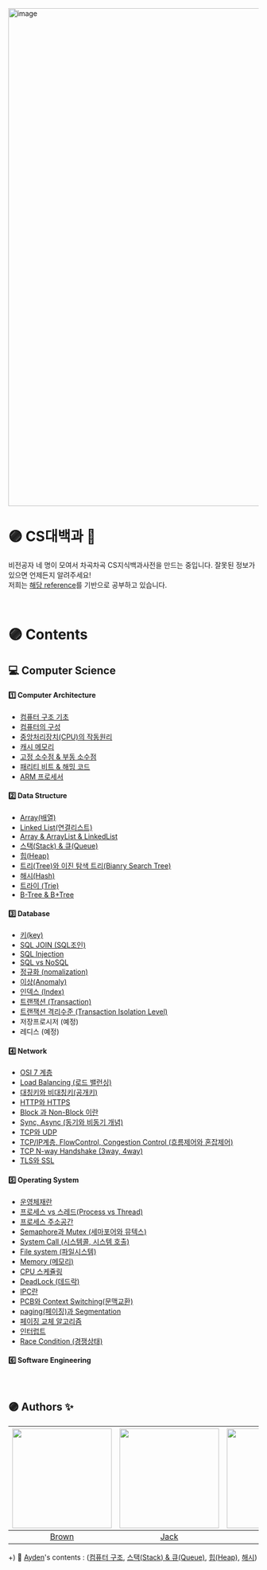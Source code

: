 <img width="1000" alt="image" src="https://user-images.githubusercontent.com/96969693/180831078-5b8bb9b0-c957-48fe-98de-7fba446bb954.png">
<br>

# 🟣 CS대백과 📝

비전공자 네 명이 모여서 차곡차곡 CS지식백과사전을 만드는 중입니다. 잘못된 정보가 있으면 언제든지 알려주세요! <br>
저희는 [해당 reference](https://github.com/gyoogle/tech-interview-for-developer)를 기반으로 공부하고 있습니다.

<br>

# 🟣 Contents

## 💻  Computer Science

#### 1️⃣ Computer Architecture
- [컴퓨터 구조 기초](https://github.com/JulSaMo/CS-start/blob/main/Computer%20Science/Computer%20Architecture/%EC%BB%B4%ED%93%A8%ED%84%B0%20%EA%B5%AC%EC%A1%B0%20%EA%B8%B0%EC%B4%88.md)
- [컴퓨터의 구성](https://github.com/JulSaMo/CS-start/blob/main/Computer%20Science/Computer%20Architecture/%EC%BB%B4%ED%93%A8%ED%84%B0%20%EA%B5%AC%EC%84%B1%20(Computer%20Architecture).md)
- [중앙처리장치(CPU)의 작동원리](https://github.com/JulSaMo/CS-start/blob/main/Computer%20Science/Computer%20Architecture/CPU%EC%9D%98%20%EB%8F%99%EC%9E%91%EA%B3%BC%EC%A0%95.md)
- [캐시 메모리](https://github.com/JulSaMo/CS-start/blob/main/Computer%20Science/Computer%20Architecture/%EC%BA%90%EC%8B%9C%20%EB%A9%94%EB%AA%A8%EB%A6%AC%20(Cache%20Memory).md)
- [고정 소수점 & 부동 소수점](https://github.com/JulSaMo/CS-start/blob/main/Computer%20Science/Computer%20Architecture/%EC%8B%A4%EC%88%98%ED%91%9C%ED%98%84%EB%B0%A9%EC%8B%9D%20(%EA%B3%A0%EC%A0%95%20%EC%86%8C%EC%88%98%EC%A0%90%EA%B3%BC%20%EB%B6%80%EB%8F%99%20%EC%86%8C%EC%88%98%EC%A0%90).md)
- [패리티 비트 & 해밍 코드]()
- [ARM 프로세서]()


#### 2️⃣ Data Structure
- [Array(배열)](https://github.com/JulSaMo/CS-start/blob/main/Computer%20Science/Data%20Structure/Array(%EB%B0%B0%EC%97%B4).md)
- [Linked List(연결리스트)](https://github.com/JulSaMo/CS-start/blob/main/Computer%20Science/Data%20Structure/Linked%20List%20(%EC%97%B0%EA%B2%B0%EB%A6%AC%EC%8A%A4%ED%8A%B8).md)
- [Array & ArrayList & LinkedList](https://github.com/JulSaMo/CS-start/blob/main/Computer%20Science/Data%20Structure/Array%2C%20Array%20List%2C%20Linked%20List%20%EC%B0%A8%EC%9D%B4%EC%A0%90.md)
- [스택(Stack) & 큐(Queue)](https://github.com/JulSaMo/CS-start/blob/main/Computer%20Science/Data%20Structure/stack%26queue.md)
- [힙(Heap)](https://github.com/JulSaMo/CS-start/blob/main/Computer%20Science/Data%20Structure/heap.md)
- [트리(Tree)와 이진 탐색 트리(Bianry Search Tree)](https://github.com/JulSaMo/CS-start/blob/main/Computer%20Science/Data%20Structure/tree-%26-binary-tree.md)
- [해시(Hash)](https://github.com/JulSaMo/CS-start/blob/main/Computer%20Science/Data%20Structure/hash.md)
- [트라이 (Trie)](https://github.com/JulSaMo/CS-start/blob/main/Computer%20Science/Data%20Structure/Trie.md)
- [B-Tree & B+Tree](https://github.com/JulSaMo/CS-start/blob/main/Computer%20Science/Data%20Structure/btree-%26-b%2Btree.md)



#### 3️⃣ Database

- [키(key)](https://github.com/JulSaMo/CS-start/blob/main/Computer%20Science/Database/Key(%ED%82%A4).md)
- [SQL JOIN (SQL조인)](https://github.com/JulSaMo/CS-start/blob/main/Computer%20Science/Database/SQL-join.md)
- [SQL Injection](https://github.com/JulSaMo/CS-start/blob/main/Computer%20Science/Database/SQL-injection.md)
- [SQL vs NoSQL](https://github.com/JulSaMo/CS-start/blob/main/Computer%20Science/Database/SQL-vs-NoSQL.md)
- [정규화 (nomalization)](https://github.com/JulSaMo/CS-start/blob/main/Computer%20Science/Database/%EC%A0%95%EA%B7%9C%ED%99%94(Nomalization).md)
- [이상(Anomaly)](https://github.com/JulSaMo/CS-start/blob/main/Computer%20Science/Database/%EC%9D%B4%EC%83%81(Anomaly).md)
- [인덱스 (Index)](https://github.com/JulSaMo/CS-start/blob/main/Computer%20Science/Database/Index(%EC%9D%B8%EB%8D%B1%EC%8A%A4).md)
- [트랜잭션 (Transaction)](https://github.com/JulSaMo/CS-start/blob/main/Computer%20Science/Database/Transaction(%ED%8A%B8%EB%9E%9C%EC%9E%AD%EC%85%98).md)
- [트랜잭션 격리수준 (Transaction Isolation Level)](https://github.com/JulSaMo/CS-start/blob/main/Computer%20Science/Database/Transaction%20Isolation%20Level%20(%ED%8A%B8%EB%9E%9C%EC%9E%AD%EC%85%98%20%EA%B2%A9%EB%A6%AC%20%EC%88%98%EC%A4%80).md)
- 저장프로시저 (예정)
- 레디스 (예정)

#### 4️⃣ Network

- [OSI 7 계층](https://github.com/JulSaMo/CS-start/blob/main/Computer%20Science/Network/OSI%207%20Layer.md)
- [Load Balancing (로드 밸런싱)](https://github.com/JulSaMo/CS-start/blob/main/Computer%20Science/Network/Load%20Balancing.md)
- [대칭키와 비대칭키(공개키)](https://github.com/JulSaMo/CS-start/blob/main/Computer%20Science/Network/Symmetric%20Key%20%26%20Public%20Key%20(%EB%8C%80%EC%B9%AD%ED%82%A4%EC%99%80%20%EA%B3%B5%EA%B0%9C%ED%82%A4).md)
- [HTTP와 HTTPS](https://github.com/JulSaMo/CS-start/blob/main/Computer%20Science/Network/http%EC%99%80%20https.md)
- [Block 과 Non-Block 이란](https://github.com/JulSaMo/CS-start/blob/main/Computer%20Science/Network/Block%2C%20Non-Block%20IO.md)
- [Sync, Async (동기와 비동기 개념)](https://github.com/JulSaMo/CS-start/blob/main/Computer%20Science/Network/%EB%8F%99%EA%B8%B0%2C%20%EB%B9%84%EB%8F%99%EA%B8%B0%20%EA%B0%9C%EB%85%90(synchronous%20vs%20asynchronous).md)
- [TCP와 UDP](https://github.com/JulSaMo/CS-start/blob/main/Computer%20Science/Network/tcp%EC%99%80%20Udp.md)
- [TCP/IP계층, FlowControl, Congestion Control (흐름제어와 혼잡제어)](https://github.com/JulSaMo/CS-start/blob/main/Computer%20Science/Network/tcpIpControlFlow%26Congestion(%ED%9D%90%EB%A6%84%26%ED%98%BC%EC%9E%A1%EC%A0%9C%EC%96%B4).md)
- [TCP N-way Handshake (3way, 4way)](https://github.com/JulSaMo/CS-start/blob/main/Computer%20Science/Network/tcp3%20%26%204way(%EC%A0%84%EC%86%A1%EC%A0%9C%EC%96%B4%ED%94%84%EB%A1%9C%EA%B7%B8%EB%9E%A8).md)
- [TLS와 SSL](https://github.com/JulSaMo/CS-start/blob/main/Computer%20Science/Network/TLS%2C%20SSL.md)


#### 5️⃣ Operating System

- [운영체재란](https://github.com/JulSaMo/CS-start/blob/main/Computer%20Science/Operating%20System/%EC%9A%B4%EC%98%81%EC%B2%B4%EC%A0%9C.md)
- [프로세스 vs 스레드(Process vs Thread)](https://github.com/JulSaMo/CS-start/blob/main/Computer%20Science/Operating%20System/%ED%94%84%EB%A1%9C%EC%84%B8%EC%8A%A4vs%EC%8A%A4%EB%A0%88%EB%93%9C.md)
- [프로세스 주소공간](https://github.com/JulSaMo/CS-start/blob/main/Computer%20Science/Operating%20System/%ED%94%84%EB%A1%9C%EC%84%B8%EC%8A%A4%EC%A3%BC%EC%86%8C%EA%B3%B5%EA%B0%84.md)
- [Semaphore과 Mutex (세마포어와 뮤텍스)](https://github.com/JulSaMo/CS-start/blob/main/Computer%20Science/Operating%20System/Semaphore%2C%20Mutex(%EC%84%B8%EB%A7%88%ED%8F%AC%EC%96%B4%2C%20%EB%AE%A4%ED%85%8D%EC%8A%A4).md)
- [System Call (시스템콜, 시스템 호출)](https://github.com/JulSaMo/CS-start/blob/main/Computer%20Science/Operating%20System/SystemCall(%EC%8B%9C%EC%8A%A4%ED%85%9C%EC%BD%9C%2C%20%EC%8B%9C%EC%8A%A4%ED%85%9C%ED%98%B8%EC%B6%9C).md)
- [File system (파일시스템)](https://github.com/JulSaMo/CS-start/blob/main/Computer%20Science/Operating%20System/fileSystem.md)
- [Memory (메모리)](https://github.com/JulSaMo/CS-start/blob/main/Computer%20Science/Operating%20System/memory.md)
- [CPU 스케쥴링](https://github.com/JulSaMo/CS-start/blob/main/Computer%20Science/Operating%20System/CPU%20Scheduling.md)
- [DeadLock (데드락)](https://github.com/JulSaMo/CS-start/blob/main/Computer%20Science/Operating%20System/DeadLock.md)
- [IPC란](https://github.com/JulSaMo/CS-start/blob/main/Computer%20Science/Operating%20System/IPC.md)
- [PCB와 Context Switching(문맥교환)](https://github.com/JulSaMo/CS-start/blob/main/Computer%20Science/Operating%20System/PCB%EC%99%80%20Context%20Switching(%EB%AC%B8%EB%A7%A5%EA%B5%90%ED%99%98).md)
- [paging(페이징)과 Segmentation](https://github.com/JulSaMo/CS-start/blob/main/Computer%20Science/Operating%20System/Paging%EA%B3%BC%20Segmentation.md)
- [페이징 교체 알고리즘](https://github.com/JulSaMo/CS-start/blob/main/Computer%20Science/Operating%20System/%ED%8E%98%EC%9D%B4%EC%A7%95%20%EA%B5%90%EC%B2%B4%20%EC%95%8C%EA%B3%A0%EB%A6%AC%EC%A6%9E%E3%85%81.md)
- [인터럽트](https://github.com/JulSaMo/CS-start/blob/main/Computer%20Science/Operating%20System/%EC%9D%B8%ED%84%B0%EB%9F%BD%ED%8A%B8.md)
- [Race Condition (경쟁상태)](https://github.com/JulSaMo/CS-start/blob/main/Computer%20Science/Operating%20System/%EA%B2%BD%EC%9F%81%EC%83%81%ED%83%9C%20(Race%20Condition).md)


#### 6️⃣ Software Engineering


<br>

## 🟣 Authors ✨
|<img src="https://github.com/deslog.png" width="200" height="200">|<img src="https://github.com/SeonJeon.png" width="200" height="200">|<img src="https://github.com/GODNOEL.png" width="200" height="200">|<img src="https://github.com/rookie0031.png" width="200" height="200">|
|:-:|:-:|:-:|:-:|
|[Brown](https://github.com/deslog)|[Jack](https://github.com/SeonJeon)|[Noel](https://github.com/GODNOEL)|[Rookie](https://github.com/rookie0031)|


+) 📝 [Ayden](github.com/DoAY9)'s contents :  ([컴퓨터 구조](https://github.com/JulSaMo/CS-start/blob/main/Computer%20Science/Computer%20Architecture/%EC%BB%B4%ED%93%A8%ED%84%B0%20%EA%B5%AC%EC%A1%B0%20%EA%B8%B0%EC%B4%88.md), [스택(Stack) & 큐(Queue)](https://github.com/JulSaMo/CS-start/blob/main/Computer%20Science/Data%20Structure/stack%26queue.md), [힙(Heap)](https://github.com/JulSaMo/CS-start/blob/main/Computer%20Science/Data%20Structure/heap.md), [해시](https://github.com/JulSaMo/CS-start/blob/main/Computer%20Science/Data%20Structure/hash.md))
